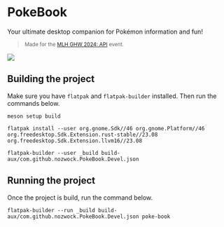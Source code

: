 # PokeBook

Your ultimate desktop companion for Pokémon information and fun!
> <small>Made for the [MLH GHW 2024: API](https://ghw.mlh.io/) event.</small>

![](https://github.com/nozwock/poke-book/assets/57829219/7b7b28ee-b148-4875-b20c-deb7f782b2c3)

## Building the project
Make sure you have `flatpak` and `flatpak-builder` installed. Then run the commands below.
```shell
meson setup build

flatpak install --user org.gnome.Sdk//46 org.gnome.Platform//46  org.freedesktop.Sdk.Extension.rust-stable//23.08 org.freedesktop.Sdk.Extension.llvm16//23.08

flatpak-builder --user _build build-aux/com.github.nozwock.PokeBook.Devel.json
```

## Running the project
Once the project is build, run the command below.
```shell
flatpak-builder --run _build build-aux/com.github.nozwock.PokeBook.Devel.json poke-book
```
